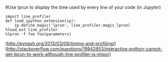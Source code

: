 #Use lprun to display the time used by every line of your code (in Jupyter)  
```
import line_profiler
def load_ipython_extension(ip):
    ip.define_magic('lprun', line_profiler.magic_lprun)
%load_ext line_profiler
%lprun -f foo foo(parameters)
```
(http://pynash.org/2013/03/06/timing-and-profiling/)  
(http://stackoverflow.com/questions/19942653/interactive-python-cannot-get-lprun-to-work-although-line-profiler-is-impor)  

